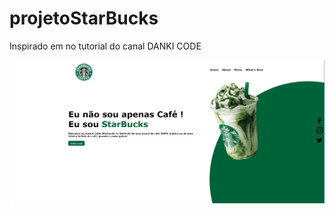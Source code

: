 # projetoStarBucks
Inspirado em no tutorial  do canal DANKI CODE
<div class="logo"><img src="CSS/assets/sitefoto.png"></div>

